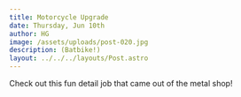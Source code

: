 ```yaml
---
title: Motorcycle Upgrade
date: Thursday, Jun 10th
author: HG
image: /assets/uploads/post-020.jpg
description: (Batbike!)
layout: ../../../layouts/Post.astro
---
```


Check out this fun detail job that came out of the metal shop!
